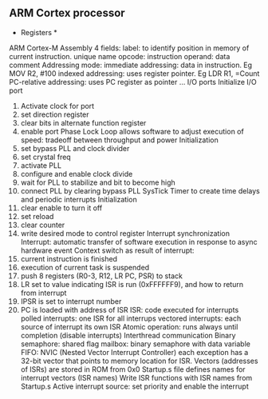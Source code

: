 ## ARM Cortex processor

* Registers
    * 


ARM Cortex-M Assembly
4 fields:
label: to identify position in memory of current instruction. unique name
opcode: instruction
operand: data
comment
Addressing mode:
immediate addressing: data in instruction. Eg MOV R2, #100
indexed addressing: uses register pointer. Eg LDR R1, =Count
PC-relative addressing: uses PC register as pointer
…
I/O ports
Initialize I/O port
1) Activate clock for port
2) set direction register
3) clear bits in alternate function register
4) enable port
Phase Lock Loop
allows software to adjust execution of speed: tradeoff between throughput and power
Initialization
1) set bypass PLL and clock divider
2) set crystal freq
3) activate PLL
4) configure and enable clock divide
5) wait for PLL to stabilize and bit to become high
6) connect PLL by clearing bypass PLL
SysTick Timer
to create time delays and periodic interrupts
Initialization
1) clear enable to turn it off
2) set reload
3) clear counter
4) write desired mode to control register
Interrupt synchronization
Interrupt: automatic transfer of software execution in response to async hardware event
Context switch as result of interrupt:
1) current instruction is finished
2) execution of current task is suspended
3) push 8 registers (R0-3, R12, LR PC, PSR) to stack
4) LR set to value indicating ISR is run (0xFFFFFF9), and how to return from interrupt
5) IPSR is set to interrupt number
6) PC is loaded with address of ISR
ISR: code executed for interrupts
polled interrupts: one ISR for all interrups
vectored interrupts: each source of interrupt its own ISR
Atomic operation: runs always until completion (disable interrupts)
Interthread communication
Binary semaphore: shared flag
mailbox: binary semaphore with data variable
FIFO:
NVIC (Nested Vector Interrupt Controller)
each exception has a 32-bit vector that points to memory location for ISR.
Vectors (addresses of ISRs) are stored in ROM from 0x0
Startup.s file defines names for interrupt vectors (ISR names)
Write ISR functions with ISR names from Startup.s
Active interrupt source: set priority and enable the interrupt
